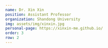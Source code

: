 ```yaml
---
name: Dr. Xin Xin
position: Assistant Professor
organization: Shandong University
img: assets/img/xinxin.jpg
personal-page: https://xinxin-me.github.io/
order: 3
row: 2
---
```

